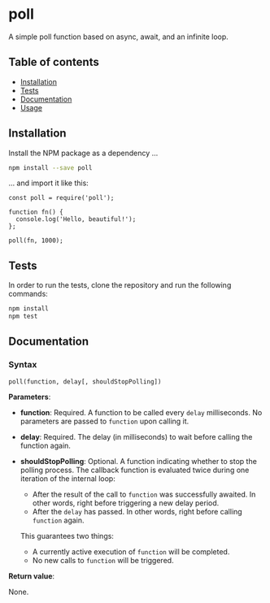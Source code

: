 # poll

A simple poll function based on async, await, and an infinite loop.



## Table of contents

- [Installation](#installation)
- [Tests](#tests)
- [Documentation](#documentation)
- [Usage](#usage)



## Installation

Install the NPM package as a dependency …

```sh
npm install --save poll
```

… and import it like this:

```node
const poll = require('poll');

function fn() {
  console.log('Hello, beautiful!');
};

poll(fn, 1000);
```



## Tests

In order to run the tests, clone the repository and run the following commands:

```sh
npm install
npm test
```



## Documentation

### Syntax

```
poll(function, delay[, shouldStopPolling])
```

**Parameters**:

- **function**: Required. A function to be called every `delay` milliseconds. No parameters are passed to `function` upon calling it.
- **delay**: Required. The delay (in milliseconds) to wait before calling the function again.
- **shouldStopPolling**: Optional. A function indicating whether to stop the polling process. The callback function is evaluated twice during one iteration of the internal loop:
  - After the result of the call to `function` was successfully awaited. In other words, right before triggering a new delay period.
  - After the `delay` has passed. In other words, right before calling `function` again.

  This guarantees two things:
  - A currently active execution of `function` will be completed.
  - No new calls to `function` will be triggered.

**Return value**:

None.
